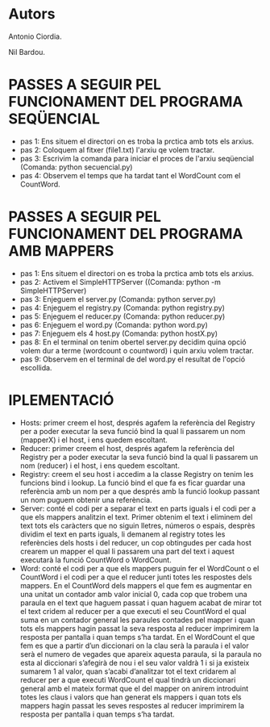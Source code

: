 # Autors
Antonio Ciordia.

Nil Bardou. 

# PASSES A SEGUIR PEL FUNCIONAMENT DEL PROGRAMA SEQÜENCIAL
- pas 1: Ens situem el directori on es troba la prctica amb tots els arxius.
- pas 2: Coloquem al fitxer (file1.txt) l'arxiu qe volem tractar.
- pas 3: Escrivim la comanda para iniciar el proces de l'arxiu seqüencial 
(Comanda: python secuencial.py)
- pas 4: Observem el temps que ha tardat tant el WordCount com el CountWord. 

# PASSES A SEGUIR PEL FUNCIONAMENT DEL PROGRAMA AMB MAPPERS
- pas 1: Ens situem el directori on es troba la prctica amb tots els arxius.
- pas 2: Activem el SimpleHTTPServer ((Comanda: python -m SimpleHTTPServer)
- pas 3: Enjeguem el server.py (Comanda: python server.py)
- pas 4: Enjeguem el registry.py (Comanda: python registry.py)
- pas 5: Enjeguem el reducer.py (Comanda: python reducer.py)
- pas 6: Enjeguem el word.py (Comanda: python word.py)
- pas 7: Enjeguem els 4 host.py (Comanda: python hostX.py)
- pas 8: En el terminal on tenim obertel server.py decidim quina opció volem dur a terme (wordcount o countword) i quin arxiu volem tractar.
- pas 9: Observem en el terminal de del word.py el resultat de l'opció escollida. 

# IPLEMENTACIÓ
- Hosts: primer creem el host, després agafem la referència del Registry per a poder executar la seva funció bind la qual li passarem un nom (mapperX) i el host, i ens quedem escoltant. 
- Reducer: primer creem el host, després agafem la referència del Registry per a poder executar la seva funció bind la qual li passarem un nom (reducer) i el host, i ens quedem escoltant.  
- Registry: creem el seu host i accedim a la classe Registry on tenim les funcions bind i lookup. La funció bind el que fa es ficar guardar una referència amb un nom per a que després amb la funció lookup passant un nom puguem obtenir una referència.   
- Server:  conté el codi per a separar el text en parts iguals i el codi per a que els mappers analitzin el text. Primer obtenim el text i eliminem del text tots els caràcters que no siguin lletres, números o espais, desprès dividim el text en parts iguals, li demanem al registry totes les referències dels hosts i del reducer, un cop obtingudes per cada host crearem un mapper el qual li passarem una part del text i aquest executarà la funció CountWord o WordCount.  
- Word:  conté el codi per a que els mappers puguin fer el WordCount o el CountWord i el codi per a que el reducer junti totes les respostes dels mappers. En el CountWord dels mappers el que fem es augmentar en una unitat un contador amb valor inicial 0, cada cop que trobem una paraula en el text que haguem passat i quan haguem acabat de mirar tot el text cridem al reducer per a que executi el seu CountWord el qual suma en un contador general les paraules contades pel  mapper i quan tots els mappers hagin passat la seva resposta al reducer imprimirem la resposta per pantalla i quan temps s’ha tardat. En el WordCount el que fem es que a partir d’un diccionari on la clau serà la paraula i el valor serà el numero de vegades que apareix aquesta paraula, si la paraula no esta al diccionari s’afegirà de nou i el seu valor valdrà 1 i si ja existeix sumarem 1 al valor, quan s’acabi d’analitzar tot el text cridarem al reducer per a que executi WordCount el qual tindrà un diccionari general amb el mateix format que el del mapper on anirem introduint totes les claus i valors que han generat els mappers i quan tots els mappers hagin passat les seves respostes al reducer imprimirem la resposta per pantalla i quan temps s’ha tardat. 
